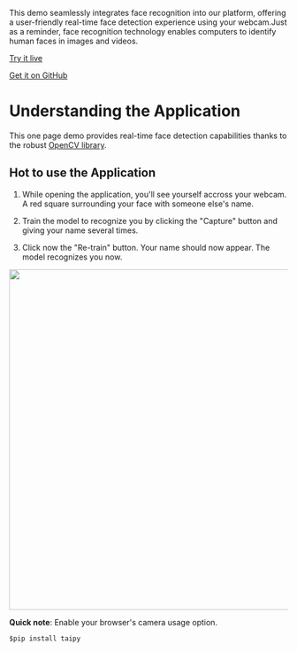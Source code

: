 This demo seamlessly integrates face recognition into our platform,
offering a user-friendly real-time face detection experience using 
your webcam.Just as a reminder, face recognition technology enables
computers to identify human faces in images and videos.

[Try it live](https://face-recognition.taipy.cloud/) 

[Get it on GitHub](https://github.com/Avaiga/demo-face-recognition)

# Understanding the Application

This one page demo provides real-time face detection capabilities 
thanks to the robust [OpenCV library](https://opencv.org/). 


## Hot to use the Application

1. While opening the application, you'll see yourself accross your webcam. A red square surrounding your face with someone else's name.
   
2. Train the model to recognize you by clicking the "Capture" button and giving your name several times.
   
3. Click now the "Re-train" button. Your name should now appear. The model recognizes you now.

<img src=face-recognition width="615">


**Quick note**: Enable your browser's camera usage option.

```$pip install taipy```

